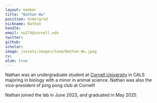 ```yaml
---
layout: member
title: "Nathan Wu"
position: Undergrad
nickname: Nathan
handle: 
email: nw274@cornell.edu
twitter: 
github: 
scholar: 
image: /assets/images/team/Nathan-Wu.jpeg
cv: 
alum: true
---
```

Nathan was an undergraduate student at [Cornell University] in CALS majoring in biology with a minor in animal science. Nathan was also the vice-president of ping pong club at Cornell!

Nathan joined the lab in June 2023, and graduated in May 2025. 


[Cornell University]: https://www.cornell.edu/
